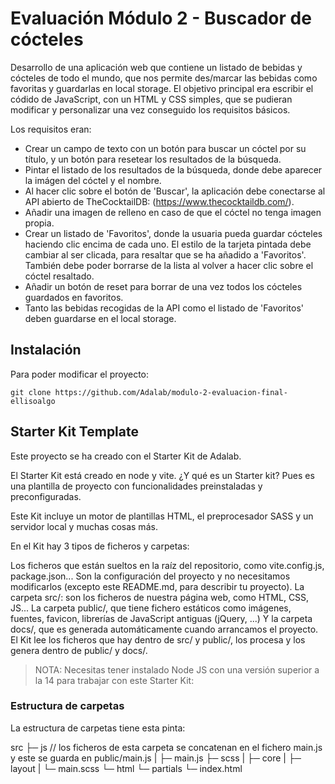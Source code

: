 # Evaluación Módulo 2 - Buscador de cócteles

Desarrollo de una aplicación web que contiene un listado de bebidas y cócteles de todo el mundo, que nos permite des/marcar las bebidas como favoritas y guardarlas en local storage.
El objetivo principal era escribir el códido de JavaScript, con un HTML y CSS simples, que se pudieran modificar y personalizar una vez conseguido los requisitos básicos.

Los requisitos eran:
- Crear un campo de texto con un botón para buscar un cóctel por su título, y un botón para resetear los resultados de la búsqueda.
- Pintar el listado de los resultados de la búsqueda, donde debe aparecer la imágen del cóctel y el nombre.
- Al hacer clic sobre el botón de 'Buscar', la aplicación debe conectarse al API abierto de TheCocktailDB: (https://www.thecocktaildb.com/).
- Añadir una imagen de relleno en caso de que el cóctel no tenga imagen propia.
- Crear un listado de 'Favoritos', donde la usuaria pueda guardar cócteles haciendo clic encima de cada uno. El estilo de la tarjeta pintada debe cambiar al ser clicada, para resaltar que se ha añadido a 'Favoritos'. También debe poder borrarse de la lista al volver a hacer clic sobre el cóctel resaltado.
- Añadir un botón de reset para borrar de una vez todos los cócteles guardados en favoritos.
- Tanto las bebidas recogidas de la API como el listado de 'Favoritos' deben guardarse en el local storage.


## Instalación

Para poder modificar el proyecto:

`
git clone https://github.com/Adalab/modulo-2-evaluacion-final-ellisoalgo
`


## Starter Kit Template
 
Este proyecto se ha creado con el Starter Kit de Adalab.

El Starter Kit está creado en node y vite. ¿Y qué es un Starter kit? Pues es una plantilla de proyecto con funcionalidades preinstaladas y preconfiguradas.

Este Kit incluye un motor de plantillas HTML, el preprocesador SASS y un servidor local y muchas cosas más.

En el Kit hay 3 tipos de ficheros y carpetas:

Los ficheros que están sueltos en la raíz del repositorio, como vite.config.js, package.json... Son la configuración del proyecto y no necesitamos modificarlos (excepto este README.md, para describir tu proyecto).
La carpeta src/: son los ficheros de nuestra página web, como HTML, CSS, JS...
La carpeta public/, que tiene fichero estáticos como imágenes, fuentes, favicon, librerías de JavaScript antiguas (jQuery, ...)
Y la carpeta docs/, que es generada automáticamente cuando arrancamos el proyecto. El Kit lee los ficheros que hay dentro de src/ y public/, los procesa y los genera dentro de public/ y docs/.

> NOTA: Necesitas tener instalado Node JS con una versión superior a la 14 para trabajar con este Starter Kit:


### Estructura de carpetas

La estructura de carpetas tiene esta pinta:

src
 ├─ js // los ficheros de esta carpeta se concatenan en el fichero main.js y este se guarda en public/main.js
 |  ├─ main.js
 ├─ scss
 |  ├─ core
 |  ├─ layout
 |  └─ main.scss
 └─ html
    └─ partials
    └─ index.html
